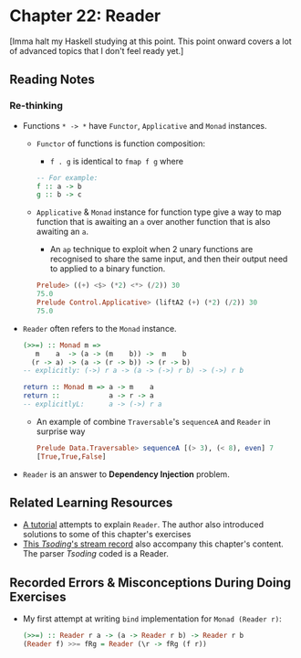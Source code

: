 # Chapter 22: Reader

[Imma halt my Haskell studying at this point. This point onward covers a lot of advanced topics that I don't feel ready yet.]

## Reading Notes

### Re-thinking 

- Functions `* -> *` have `Functor`, `Applicative` and `Monad` instances.
  - `Functor` of functions is function composition: 
    - `f . g` is identical to `fmap f g` where
    
    ```haskell
    -- For example:
    f :: a -> b
    g :: b -> c
    ``` 
  - `Applicative` & `Monad` instance for function type give a way to map function that is awaiting an `a` over another function that is also awaiting an `a`.
    - An `ap` technique to exploit when 2 unary functions are recognised to share the same input, and then their output need to applied to a binary function.
  
    ```haskell
    Prelude> ((+) <$> (*2) <*> (/2)) 30
    75.0
    Prelude Control.Applicative> (liftA2 (+) (*2) (/2)) 30
    75.0
    ```
     
- `Reader` often refers to the `Monad` instance.
  
  ```haskell
  (>>=) :: Monad m => 
     m    a  -> (a -> (m    b)) ->  m    b
    (r -> a) -> (a -> (r -> b)) -> (r -> b)
  -- explicitly: (->) r a -> (a -> (->) r b) -> (->) r b 
  
  return :: Monad m => a -> m    a
  return ::            a -> r -> a
  -- explicitlyL:      a -> (->) r a                
  ```

  - An example of combine `Traversable`'s `sequenceA` and `Reader` in surprise way

    ```haskell
    Prelude Data.Traversable> sequenceA [(> 3), (< 8), even] 7
    [True,True,False]
    ```

- `Reader` is an answer to **Dependency Injection** problem.


## Related Learning Resources
- [A tutorial](https://gist.github.com/twopoint718/c02164137c6fca9e0c4c) attempts to explain `Reader`. The author also introduced solutions to some of this chapter's exercises
- [This *Tsoding*'s stream record](https://www.youtube.com/watch?v=N9RUqGYuGfw) also accompany this chapter's content. The parser _Tsoding_ coded is a Reader. 
## Recorded Errors & Misconceptions During Doing Exercises

- My first attempt at writing `bind` implementation for `Monad (Reader r)`:
  ```haskell
  (>>=) :: Reader r a -> (a -> Reader r b) -> Reader r b
  (Reader f) >>= fRg = Reader (\r -> fRg (f r))
  ```